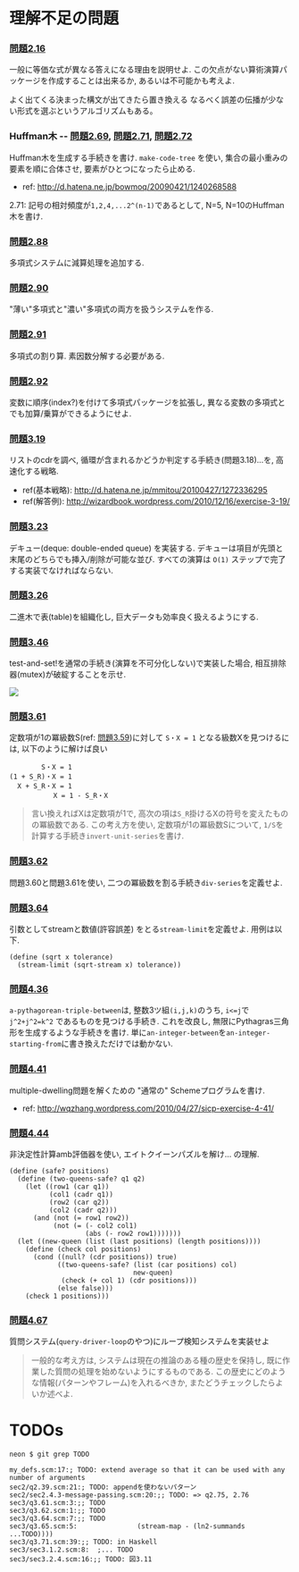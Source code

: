 理解不足の問題
=====================================

### [問題2.16](sec2/q2.16.scm)

一般に等価な式が異なる答えになる理由を説明せよ. この欠点がない算術演算パッケージを作成することは出来るか, あるいは不可能かも考えよ.

よく出てくる決まった構文が出てきたら置き換える
なるべく誤差の伝播が少ない形式を選ぶというアルゴリズムもある。


### Huffman木 -- [問題2.69](sec2/q2.69.scm), [問題2.71](sec2/q2.71.scm), [問題2.72](sec2/q2.72.scm)

Huffman木を生成する手続きを書け.
`make-code-tree` を使い, 集合の最小重みの要素を順に合体させ, 要素がひとつになったら止める.

* ref: http://d.hatena.ne.jp/bowmoq/20090421/1240268588

2.71: 記号の相対頻度が`1,2,4,...2^(n-1)`であるとして, N=5, N=10のHuffman木を書け.


### [問題2.88](sec2/q2.88.scm)

多項式システムに減算処理を追加する.


### [問題2.90](sec2/q2.90.scm)

"薄い"多項式と"濃い"多項式の両方を扱うシステムを作る.


### [問題2.91](sec2/q2.91.scm)

多項式の割り算. 素因数分解する必要がある.


### [問題2.92](sec2/q2.92.scm)

変数に順序(index?)を付けて多項式パッケージを拡張し, 異なる変数の多項式とでも加算/乗算ができるようにせよ.


### [問題3.19](sec3/q3.19.scm)

リストのcdrを調べ, 循環が含まれるかどうか判定する手続き(問題3.18)...を, 高速化する戦略.

* ref(基本戦略): http://d.hatena.ne.jp/mmitou/20100427/1272336295
* ref(解答例): http://wizardbook.wordpress.com/2010/12/16/exercise-3-19/


### [問題3.23](sec3/q3.23.scm)

デキュー(deque: double-ended queue) を実装する.
デキューは項目が先頭と末尾のどちらでも挿入/削除が可能な並び.
すべての演算は `O(1)` ステップで完了する実装でなければならない.


### [問題3.26](sec3/q3.26.scm)

二進木で表(table)を組織化し, 巨大データも効率良く扱えるようにする.


### [問題3.46](sec3/q3.46.scm)

test-and-set!を通常の手続き(演算を不可分化しない)で実装した場合, 相互排除器(mutex)が破綻することを示せ.

![](https://www.evernote.com/shard/s11/sh/b079d381-9054-481a-91e5-c55247b7e5ca/591a9d1ab74448cfe152144e6be80ca7/res/246c6366-bb7f-4279-812b-74556dfd44a7/SICP%E5%95%8F%E9%A1%8C3.46%20-%20tmurata%E3%81%AE%E6%97%A5%E8%A8%98%20-%20ViFox%20%28Build%2020120713134347%29.jpg?resizeSmall&width=832)


### [問題3.61](sec3/q3.61.scm)

定数項が1の冪級数S(ref: [問題3.59](sec3/q3.59.scm))に対して
`S・X = 1` となる級数Xを見つけるには, 以下のように解けば良い

            S・X = 1
    (1 + S_R)・X = 1
      X + S_R・X = 1
               X = 1 - S_R・X

> 言い換えればXは定数項が1で, 高次の項は`S_R`掛けるXの符号を変えたものの冪級数である.
> この考え方を使い, 定数項が1の冪級数Sについて, `1/S`を計算する手続き`invert-unit-series`を書け.


### [問題3.62](sec3/q3.62.scm)

問題3.60と問題3.61を使い, 二つの冪級数を割る手続き`div-series`を定義せよ.


### [問題3.64](sec3/q3.64.scm)

引数としてstreamと数値(許容誤差) をとる`stream-limit`を定義せよ. 用例は以下.

    (define (sqrt x tolerance)
      (stream-limit (sqrt-stream x) tolerance))


### [問題4.36](sec4/q4.36.scm)

`a-pythagorean-triple-between`は, 整数3ツ組`(i,j,k)`のうち, `i<=j`で`j^2+j^2=k^2` であるものを見つける手続き.
これを改良し, 無限にPythagras三角形を生成するような手続きを書け. 単に`an-integer-between`を`an-integer-starting-from`に書き換えただけでは動かない.


### [問題4.41](sec4/q4.41.scm)

multiple-dwelling問題を解くための "通常の" Schemeプログラムを書け.

* ref: http://wqzhang.wordpress.com/2010/04/27/sicp-exercise-4-41/


### [問題4.44](sec4/q4.44.scm)

非決定性計算amb評価器を使い, エイトクイーンパズルを解け... の理解.

    (define (safe? positions)
      (define (two-queens-safe? q1 q2)
        (let ((row1 (car q1))
              (col1 (cadr q1))
              (row2 (car q2))
              (col2 (cadr q2)))
          (and (not (= row1 row2))
               (not (= (- col2 col1)
                       (abs (- row2 row1)))))))
      (let ((new-queen (list (last positions) (length positions))))
        (define (check col positions)
          (cond ((null? (cdr positions)) true)
                ((two-queens-safe? (list (car positions) col)
                                   new-queen)
                 (check (+ col 1) (cdr positions)))
                (else false)))
        (check 1 positions)))


### [問題4.67](sec4/q4.67.scm)

質問システム(`query-driver-loop`のやつ)にループ検知システムを実装せよ

> 一般的な考え方は, システムは現在の推論のある種の歴史を保持し, 既に作業した質問の処理を始めないようにするものである.
> この歴史にどのような情報(パターンやフレーム)を入れるべきか, またどうチェックしたらよいか述べよ.


TODOs
===================================================================

    neon $ git grep TODO

    my_defs.scm:17:; TODO: extend average so that it can be used with any number of arguments
    sec2/q2.39.scm:21:; TODO: appendを使わないパターン
    sec2/sec2.4.3-message-passing.scm:20:;; TODO: => q2.75, 2.76
    sec3/q3.61.scm:3:;; TODO
    sec3/q3.62.scm:1:;; TODO
    sec3/q3.64.scm:7:;; TODO
    sec3/q3.65.scm:5:               (stream-map - (ln2-summands ...TODO))))
    sec3/q3.71.scm:39:;; TODO: in Haskell
    sec3/sec3.1.2.scm:8:  ;... TODO
    sec3/sec3.2.4.scm:16:;; TODO: 図3.11

